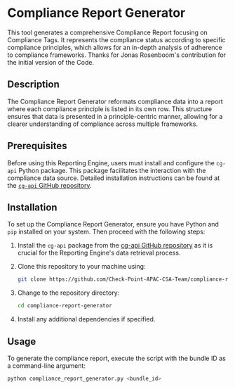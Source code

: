 # Compliance Report Generator

This tool generates a comprehensive Compliance Report focusing on Compliance Tags. It represents the compliance status according to specific compliance principles, which allows for an in-depth analysis of adherence to compliance frameworks. Thanks for Jonas Rosenboom's contribution for the initial version of the Code.

## Description

The Compliance Report Generator reformats compliance data into a report where each compliance principle is listed in its own row. This structure ensures that data is presented in a principle-centric manner, allowing for a clearer understanding of compliance across multiple frameworks.

## Prerequisites

Before using this Reporting Engine, users must install and configure the `cg-api` Python package. This package facilitates the interaction with the compliance data source. Detailed installation instructions can be found at the [`cg-api` GitHub repository](https://github.com/jzr/cg-api).

## Installation

To set up the Compliance Report Generator, ensure you have Python and `pip` installed on your system. Then proceed with the following steps:

1. Install the `cg-api` package from the [cg-api GitHub repository](https://github.com/jzr/cg-api) as it is crucial for the Reporting Engine's data retrieval process.

2. Clone this repository to your machine using:

    ```bash
    git clone https://github.com/Check-Point-APAC-CSA-Team/compliance-report-by-tag.git
    ```

3. Change to the repository directory:

    ```bash
    cd compliance-report-generator
    ```

4. Install any additional dependencies if specified.

## Usage

To generate the compliance report, execute the script with the bundle ID as a command-line argument:

```bash
python compliance_report_generator.py <bundle_id>
